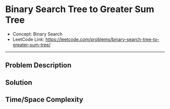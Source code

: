 # Binary Search Tree to Greater Sum Tree

- Concept: Binary Search
- LeetCode Link: https://leetcode.com/problems/binary-search-tree-to-greater-sum-tree/

---

## Problem Description

## Solution

## Time/Space Complexity

